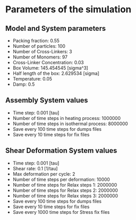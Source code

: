 # Parameters of the simulation


## Model and System parameters

- Packing fraction: 0.55
- Number of particles: 100
- Number of Cross-Linkers: 3
- Number of Monomers: 97
- Cross-Linker Concentration: 0.03
- Box Volume: 145.454545 [sigma^3]
- Half length of the box: 2.629534 [sigma]
- Temperature: 0.05
- Damp: 0.5

 ## Assembly System values 

- Time step: 0.001 [tau]
- Number of time steps in heating process: 1000000
- Number of time steps in isothermal process: 8000000
- Save every 100 time steps for dumps files
- Save every 10 time steps for fix files

 ## Shear Deformation System values 

- Time step: 0.001 [tau]
- Shear rate: 0.1 [1/tau]
- Max deformation per cycle: 2
- Number of time steps per deformation: 10000
- Number of time steps for Relax steps 1: 2000000
- Number of time steps for Relax steps 2: 2000000
- Number of time steps for Relax steps 3: 2000000
- Save every 100 time steps for dumps files
- Save every 10 time steps for fix files
- Save every 1000 time steps for Stress fix files
